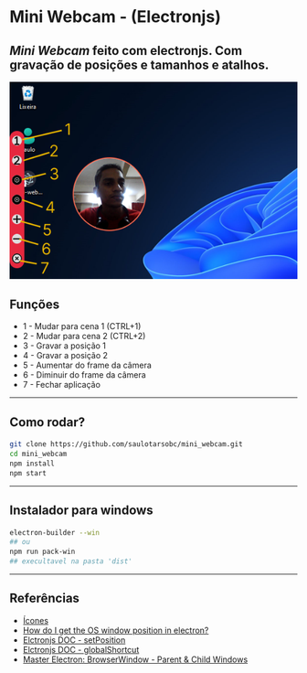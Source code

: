 # Mini Webcam - (Electronjs)

## ***Mini Webcam*** feito com electronjs. Com gravação de posições e tamanhos e atalhos.

<div align="center">
    <img src="./img/banner2.png" alt="banner">
</div>

## Funções

- 1 - Mudar para cena 1 (CTRL+1)
- 2 - Mudar para cena 2 (CTRL+2)
- 3 - Gravar a posição 1
- 4 - Gravar a posição 2
- 5 - Aumentar do frame da câmera
- 6 - Diminuir do frame da câmera
- 7 - Fechar aplicação

<hr>

## Como rodar?

```sh
git clone https://github.com/saulotarsobc/mini_webcam.git
cd mini_webcam
npm install
npm start
```

<hr>

## Instalador para windows

```sh
electron-builder --win
## ou
npm run pack-win
## execultavel na pasta 'dist'
```

<hr>

## Referências

- [Ícones](https://fontawesome.com/icons)
- [How do I get the OS window position in electron?](https://stackoverflow.com/questions/55564783/how-do-i-get-the-os-window-position-in-electron)
- [Elctronjs DOC - setPosition](https://www.electronjs.org/de/docs/latest/api/browser-window#winsetpositionx-y-animate)
- [Elctronjs DOC - globalShortcut](https://www.electronjs.org/docs/latest/api/global-shortcut)
- [Master Electron: BrowserWindow - Parent & Child Windows](https://youtu.be/l75UxvoRyI4)

